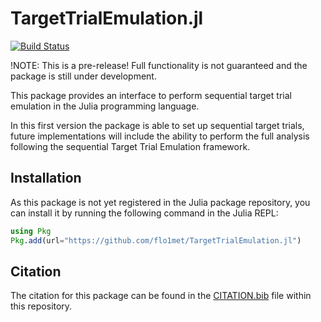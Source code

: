 # TargetTrialEmulation.jl

[![Build Status](https://github.com/flo1met/TargetTrialEmulation.jl/workflows/CI/badge.svg)](https://github.com/flo1met/TargetTrialEmulation.jl/actions)


!NOTE: This is a pre-release! Full functionality is not guaranteed and the package is still under development.

This package provides an interface to perform sequential target trial emulation in the Julia programming language.

In this first version the package is able to set up sequential target trials, future implementations will include the ability to perform the full analysis following the sequential Target Trial Emulation framework.

## Installation
As this package is not yet registered in the Julia package repository, you can install it by running the following command in the Julia REPL:
```julia
using Pkg
Pkg.add(url="https://github.com/flo1met/TargetTrialEmulation.jl")
```

## Citation
The citation for this package can be found in the [CITATION.bib](CITATION.bib) file within this repository.


